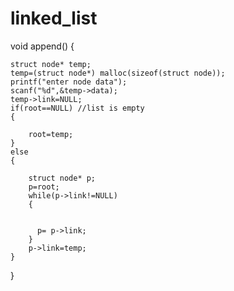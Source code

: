 # linked_list


void append()
{

    struct node* temp;
    temp=(struct node*) malloc(sizeof(struct node));
    printf("enter node data");
    scanf("%d",&temp->data);
    temp->link=NULL;
    if(root==NULL) //list is empty
    {

        root=temp;
    }
    else
    {

        struct node* p;
        p=root;
        while(p->link!=NULL)
        {


          p= p->link;
        }
        p->link=temp;
    }
}
